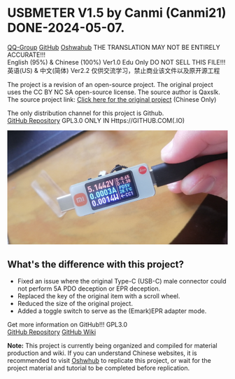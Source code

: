 # USBMETER V1.5 by Canmi (Canmi21) DONE-2024-05-07.   
[QQ-Group](https://qm.qq.com/q/h2H0e5FvUI "788013120") [GitHub](https://github.com/Canmi21/USBMETER-V1.5) [Oshwahub](https://oshwhub.com/qaxslk/dai-PD-QCyou-pian-jian-ce-yi-ji-) THE TRANSLATION MAY NOT BE ENTIRELY ACCURATE!!!   
English (95%) & Chinese (100%) Ver1.0 Edu Only DO NOT SELL THIS FILE!!!   
英语(US) & 中文(简体) Ver2.2 仅供交流学习，禁止商业该文件以及原开源工程   

The project is a revision of an open-source project. The original project uses the CC BY NC SA open-source license. The source author is Qaxslk. The source project link:
[Click here for the original project](https://oshwhub.com/qaxslk/dai-PD-QCyou-pian-jian-ce-yi-ji-) (Chinese Only)

The only distribution channel for this project is Github.   
[GitHub Repository](https://github.com/Canmi21/USBMETER-V1.5) GPL3.0 ONLY IN Https://GITHUB.COM(.IO)     

![USBMETER-V1.5](https://raw.githubusercontent.com/Canmi21/USBMETER-V1.5/main/assets/main.png)

## What's the difference with this project?    

- Fixed an issue where the original Type-C (USB-C) male connector could not perform 5A PDO deception or EPR deception.   
- Replaced the key of the original item with a scroll wheel.   
- Reduced the size of the original project.   
- Added a toggle switch to serve as the (Emark)EPR adapter mode.   

Get more information on GitHub!!! GPL3.0   
[GitHub Repository](https://github.com/Canmi21/USBMETER-V1.5)   [GitHub Wiki](https://github.com/Canmi21/USBMETER-V1.5/wiki) 


**Note:** This project is currently being organized and compiled for material production and wiki. If you can understand Chinese websites, it is recommended to visit [Oshwhub](https://oshwhub.com/qaxslk/dai-PD-QCyou-pian-jian-ce-yi-ji-) to replicate this project, or wait for the project material and tutorial to be completed before replication.
